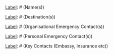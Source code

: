[Name]: # (Travel Security Memo)

[Type]: # (screen)
[Name]: # (Names / Dates)

[Type]: # (text_area)
[Name]: # (s)
[Label]: # (Name(s))

[Type]: # (text_area)
[Name]: # (travel-dates)
[Label]: # (Travel Dates)

[Type]: # (screen)
[Name]: # (Destination / Purpose)

[Type]: # (text_area)
[Name]: # (destination-s)
[Label]: # (Destination(s))

[Type]: # (text_area)
[Name]: # (purpose)
[Label]: # (Purpose)

[Type]: # (screen)
[Name]: # (Itinerary / Travel)

[Type]: # (text_area)
[Name]: # (itinerary)
[Label]: # (Itinerary)

[Type]: # (text_area)
[Name]: # (travel-flight-information)
[Label]: # (Travel/Flight Information)

[Type]: # (screen)
[Name]: # (Immigration / Phones)

[Type]: # (text_area)
[Name]: # (immigration-requirements)
[Label]: # (Immigration Requirements)

[Type]: # (text_area)
[Name]: # (important-phone-numbers)
[Label]: # (Important Phone Numbers)

[Type]: # (screen)
[Name]: # (Organisational / Procedures)

[Type]: # (text_area)
[Name]: # (organisational-emergency-contact-s)
[Label]: # (Organisational Emergency Contact(s))

[Type]: # (text_area)
[Name]: # (check-in-procedure)
[Label]: # (Check-in Procedure)

[Type]: # (screen)
[Name]: # (Personal / Medical)

[Type]: # (text_area)
[Name]: # (personal-emergency-contact-s)
[Label]: # (Personal Emergency Contact(s))

[Type]: # (text_area)
[Name]: # (medical-information)
[Label]: # (Medical Information)

[Type]: # (screen)
[Name]: # (Physical / Digital)

[Type]: # (text_area)
[Name]: # (physical-security-situation)
[Label]: # (Physical Security Situation)

[Type]: # (text_area)
[Name]: # (digital-security-situation)
[Label]: # (Digital Security Situation)

[Type]: # (screen)
[Name]: # (Key contacts / Other)

[Type]: # (text_area)
[Name]: # (key-contacts-embassy-insurance)
[Label]: # (Key Contacts (Embassy, Insurance etc))

[Type]: # (text_area)
[Name]: # (notes)
[Label]: # (Other/Notes)